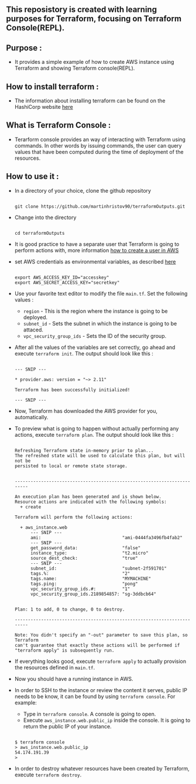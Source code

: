 ## This reposistory is created with learning purposes for Terraform, focusing on Terraform Console(REPL).

## Purpose :

- It provides a simple example of how to create AWS instance using Terraform and showing Terraform console(REPL).

## How to install terraform : 

- The information about installing terraform can be found on the HashiCorp website 
[here](https://learn.hashicorp.com/terraform/getting-started/install.html)

## What is Terraform Console :

- Terarform console provides an way of interacting with Terraform using commands. In other words by issuing commands, the user can query values that have been computed during the time of deployment of the resources.

## How to use it :

- In a directory of your choice, clone the github repository 
    ```
    
    git clone https://github.com/martinhristov90/terraformOutputs.git
    
    ```

- Change into the directory
    ```

    cd terraformOutputs

    ```

- It is good practice to have a separate user that Terraform is going to perform actions with, more information [how to create a user in AWS](https://docs.aws.amazon.com/IAM/latest/UserGuide/id_users.html)

- set AWS credentials as environmental variables, as described [here](https://www.terraform.io/docs/providers/aws/index.html#environment-variables)

    ```

    export AWS_ACCESS_KEY_ID="accesskey"
    export AWS_SECRET_ACCESS_KEY="secretkey"

    ```

- Use your favorite text editor to modify the file `main.tf`. Set the following values : 
    - `region`     - This is the region where the instance is going to be deployed.
    - `subnet_id`  - Sets the subnet in which the instance is going to be attaced.
    - `vpc_security_group_ids` - Sets the ID of the security group.
    
- After all the values of the variables are set correctly, go ahead and execute `terraform init`. 
The output should look like this :

    ```shell

    --- SNIP ---

    * provider.aws: version = "~> 2.11"

    Terraform has been successfully initialized!

    --- SNIP ---
    
    ```
    
- Now, Terraform has downloaded the AWS provider for you, automatically.
- To preview what is going to happen without actually performing any actions, execute `terraform plan`. The output should look like this :

    ```shell
    
    Refreshing Terraform state in-memory prior to plan...
    The refreshed state will be used to calculate this plan, but will not be
    persisted to local or remote state storage.
    
    
    ------------------------------------------------------------------------
    
    An execution plan has been generated and is shown below.
    Resource actions are indicated with the following symbols:
      + create
    
    Terraform will perform the following actions:
    
      + aws_instance.web
          --- SNIP ---
          ami:                               "ami-0444fa3496fb4fab2"
          --- SNIP ---
          get_password_data:                 "false"
          instance_type:                     "t2.micro"
          source_dest_check:                 "true"
          --- SNIP ---
          subnet_id:                         "subnet-2f591701"
          tags.%:                            "2"
          tags.name:                         "MYMACHINE"
          tags.ping:                         "pong"
          vpc_security_group_ids.#:          "1"
          vpc_security_group_ids.2189854857: "sg-3ddbcb64"
    
    
    Plan: 1 to add, 0 to change, 0 to destroy.
    
    ------------------------------------------------------------------------
    
    Note: You didn't specify an "-out" parameter to save this plan, so Terraform
    can't guarantee that exactly these actions will be performed if
    "terraform apply" is subsequently run.
    
    ```
    
- If everything looks good, execute `terraform apply` to actually provision the resources defined in `main.tf`.

- Now you should have a running instance in AWS.

- In order to SSH to the instance or review the content it serves, public IP needs to be know, it can be found by using `terraform console`. For example:

    - Type in `terraform console`. A console is going to open.
    - Execute `aws_instance.web.public_ip` inside the console. It is going to return the public IP of your instance.

    ```shell

    $ terraform console
    > aws_instance.web.public_ip
    54.174.191.39
    >

    ```

- In order to destroy whatever resources have been created by Terraform, execute `terraform destroy`. 


